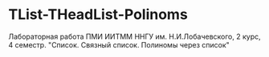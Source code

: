 # TList-THeadList-Polinoms

Лабораторная работа ПМИ ИИТММ ННГУ им. Н.И.Лобачевского, 2 курс, 4 семестр.
"Список. Связный список. Полиномы через список"
